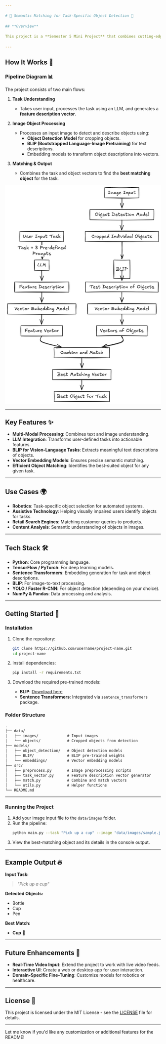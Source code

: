 ```yaml
---

# 🧠 Semantic Matching for Task-Specific Object Detection 🚀

## **Overview**

This project is a **Semester 5 Mini Project** that combines cutting-edge techniques in **Natural Language Processing (NLP)** and **Computer Vision** to identify and select the best object for a user-defined task. It integrates models like **BLIP**, **LLM** (Large Language Models), and **Vector Embedding Models** to provide an end-to-end intelligent system.

---
```


## **How It Works** 🌟

### **Pipeline Diagram** 📊

The project consists of two main flows:

1. **Task Understanding**
   - Takes user input, processes the task using an LLM, and generates a **feature description vector**.
   
2. **Image Object Processing**
   - Processes an input image to detect and describe objects using:
     - **Object Detection Model** for cropping objects.
     - **BLIP (Bootstrapped Language-Image Pretraining)** for text descriptions.
     - Embedding models to transform object descriptions into vectors.
     
3. **Matching & Output**
   - Combines the task and object vectors to find the **best matching object** for the task.

![Pipeline Diagram](miniP.png)

---

## **Key Features** ✨

- **Multi-Modal Processing**: Combines text and image understanding.
- **LLM Integration**: Transforms user-defined tasks into actionable features.
- **BLIP for Vision-Language Tasks**: Extracts meaningful text descriptions of objects.
- **Vector Embedding Models**: Ensures precise semantic matching.
- **Efficient Object Matching**: Identifies the best-suited object for any given task.

---

## **Use Cases** 🌍

- **Robotics**: Task-specific object selection for automated systems.
- **Assistive Technology**: Helping visually impaired users identify objects for tasks.
- **Retail Search Engines**: Matching customer queries to products.
- **Content Analysis**: Semantic understanding of objects in images.

---

## **Tech Stack** 🛠️

- **Python**: Core programming language.
- **TensorFlow / PyTorch**: For deep learning models.
- **Sentence Transformers**: Embedding generation for task and object descriptions.
- **BLIP**: For image-to-text processing.
- **YOLO / Faster R-CNN**: For object detection (depending on your choice).
- **NumPy & Pandas**: Data processing and analysis.

---

## **Getting Started** 🚀

### **Installation**

1. Clone the repository:
   ```bash
   git clone https://github.com/username/project-name.git
   cd project-name
   ```

2. Install dependencies:
   ```bash
   pip install -r requirements.txt
   ```

3. Download the required pre-trained models:
   - **BLIP**: [Download here](https://github.com/salesforce/BLIP)
   - **Sentence Transformers**: Integrated via `sentence_transformers` package.

### **Folder Structure**

```plaintext
.
├── data/
│   ├── images/             # Input images
│   └── objects/            # Cropped objects from detection
├── models/
│   ├── object_detection/   # Object detection models
│   ├── BLIP/               # BLIP pre-trained weights
│   └── embeddings/         # Vector embedding models
├── src/
│   ├── preprocess.py       # Image preprocessing scripts
│   ├── task_vector.py      # Feature description vector generator
│   ├── match.py            # Combine and match vectors
│   └── utils.py            # Helper functions
└── README.md
```

---

### **Running the Project**

1. Add your image input file to the `data/images` folder.
2. Run the pipeline:
   ```bash
   python main.py --task "Pick up a cup" --image "data/images/sample.jpg"
   ```
3. View the best-matching object and its details in the console output.

---

## **Example Output** 🔥

**Input Task:**  
> _"Pick up a cup"_

**Detected Objects:**  
- Bottle  
- Cup  
- Pen  

**Best Match:**  
- **Cup** 🥤

---

## **Future Enhancements** 🚀

- **Real-Time Video Input**: Extend the project to work with live video feeds.
- **Interactive UI**: Create a web or desktop app for user interaction.
- **Domain-Specific Fine-Tuning**: Customize models for robotics or healthcare.

---

## **License** 📜

This project is licensed under the MIT License - see the [LICENSE](LICENSE) file for details.

---

Let me know if you'd like any customization or additional features for the README!
